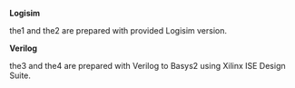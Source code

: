 **Logisim**

the1 and the2 are prepared with provided Logisim version.

**Verilog**

the3 and the4 are prepared with Verilog to Basys2 using Xilinx ISE Design Suite.
